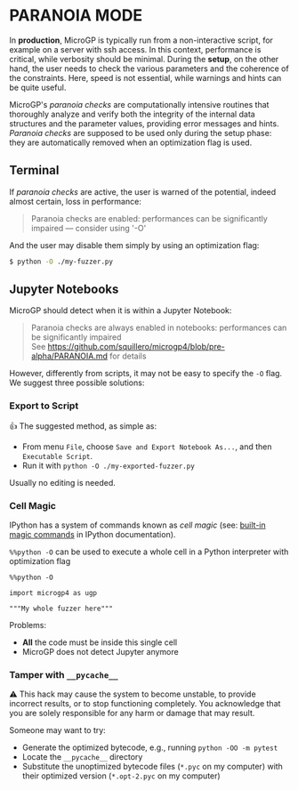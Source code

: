# PARANOIA MODE

In **production**, MicroGP is typically run from a non-interactive script, for example on a server with ssh access. In this context, performance is critical, while verbosity should be minimal. During the **setup**, on the other hand, the user needs to check the various parameters and the coherence of the constraints. Here, speed is not essential, while warnings and hints can be quite useful. 

MicroGP's *paranoia checks* are computationally intensive routines  that thoroughly analyze and verify both the integrity of the internal data structures and the  parameter values, providing error messages and hints. *Paranoia checks* are supposed to be used only during the setup phase: they are automatically removed when an optimization flag is used.

## Terminal

If *paranoia checks* are active, the user is warned of the potential, indeed almost certain, loss in performance:

> Paranoia checks are enabled: performances can be significantly impaired — consider using '-O'

And the user may disable them simply by using an optimization flag:

```sh
$ python -O ./my-fuzzer.py
```

## Jupyter Notebooks

MicroGP should detect when it is within a Jupyter Notebook:

> Paranoia checks are always enabled in notebooks: performances can be significantly impaired  
> See https://github.com/squillero/microgp4/blob/pre-alpha/PARANOIA.md for details

However, differently from scripts, it may not be easy to specify the `-O` flag. We suggest three possible solutions:

### Export to Script

:+1: The suggested method, as simple as:

* From menu `File`, choose `Save and Export Notebook As...`, and then `Executable Script`.
* Run it with `python -O ./my-exported-fuzzer.py`

Usually no editing is needed.

### Cell Magic

IPython has a system of commands known as *cell magic* (see: [built-in magic commands](https://ipython.readthedocs.io/en/stable/interactive/magics.html) in IPython documentation).

`%%python -O` can be used to execute a whole cell in a Python interpreter with optimization flag

```jupyterpython
%%python -O

import microgp4 as ugp

"""My whole fuzzer here"""
```

Problems:

* **All** the code must be inside this single cell
* MicroGP does not detect Jupyter anymore

### Tamper with `__pycache__`

:warning: This hack may cause the system to become unstable, to provide incorrect results, or to stop functioning completely. You acknowledge that you are solely responsible for any harm or damage that may result.

Someone may want to try:

* Generate the optimized bytecode, e.g., running `python -OO -m pytest` 
* Locate the `__pycache__` directory
* Substitute the unoptimized bytecode files (`*.pyc` on my computer) with their optimized version (`*.opt-2.pyc` on my computer)
